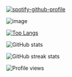 [![spotify-github-profile](https://spotify-github-profile.vercel.app/api/view?uid=31i3t5cl4qxabr5dt2zozgcn3wre&cover_image=true&theme=novatorem&show_offline=true&background_color=121212&interchange=false&bar_color=53b14f&bar_color_cover=false)](https://github.com/kittinan/spotify-github-profile)

![image](https://user-images.githubusercontent.com/25158874/222988492-b76b04b0-303b-413d-a899-7dd4c97be4e6.png)

[![Top Langs](https://github-readme-stats.vercel.app/api/top-langs/?username=meatysasquatchh&theme=dark)](https://github.com/anuraghazra/github-readme-stats)

![GitHub stats](https://github-readme-stats.vercel.app/api?username=meatysasquatchh&show_icons=true&theme=dark)

![GitHub streak stats](https://streak-stats.demolab.com/?user=meatysasquatchh)

![Profile views](https://gpvc.arturio.dev/meatysasquatchh)
